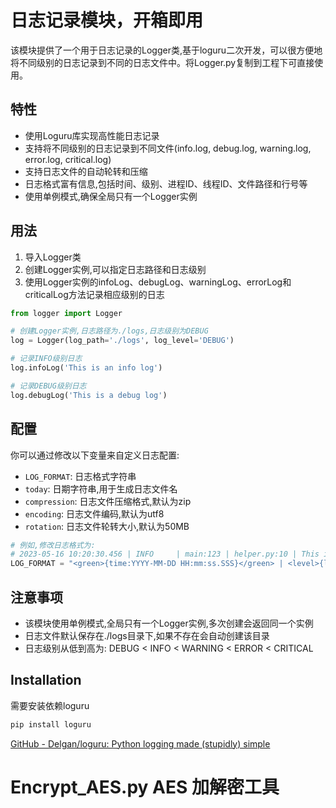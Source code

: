# 日志记录模块，开箱即用

该模块提供了一个用于日志记录的Logger类,基于loguru二次开发，可以很方便地将不同级别的日志记录到不同的日志文件中。将Logger.py复制到工程下可直接使用。

## 特性

- 使用Loguru库实现高性能日志记录
- 支持将不同级别的日志记录到不同文件(info.log, debug.log, warning.log, error.log, critical.log)
- 支持日志文件的自动轮转和压缩
- 日志格式富有信息,包括时间、级别、进程ID、线程ID、文件路径和行号等
- 使用单例模式,确保全局只有一个Logger实例

## 用法

1. 导入Logger类
2. 创建Logger实例,可以指定日志路径和日志级别
3. 使用Logger实例的infoLog、debugLog、warningLog、errorLog和criticalLog方法记录相应级别的日志

```python
from logger import Logger

# 创建Logger实例,日志路径为./logs,日志级别为DEBUG
log = Logger(log_path='./logs', log_level='DEBUG')

# 记录INFO级别日志
log.infoLog('This is an info log')

# 记录DEBUG级别日志 
log.debugLog('This is a debug log')
```

## 配置

你可以通过修改以下变量来自定义日志配置:

- `LOG_FORMAT`: 日志格式字符串
- `today`: 日期字符串,用于生成日志文件名
- `compression`: 日志文件压缩格式,默认为zip
- `encoding`: 日志文件编码,默认为utf8
- `rotation`: 日志文件轮转大小,默认为50MB

```python
# 例如,修改日志格式为:
# 2023-05-16 10:20:30.456 | INFO     | main:123 | helper.py:10 | This is a log message
LOG_FORMAT = "<green>{time:YYYY-MM-DD HH:mm:ss.SSS}</green> | <level>{level: <8}</level> | <cyan>{process.name}:{process.id}</cyan> | <yellow>{file.path}:{line}</yellow> | {message}"
```

## 注意事项

- 该模块使用单例模式,全局只有一个Logger实例,多次创建会返回同一个实例
- 日志文件默认保存在./logs目录下,如果不存在会自动创建该目录
- 日志级别从低到高为: DEBUG < INFO < WARNING < ERROR < CRITICAL

## Installation

需要安装依赖loguru

```bash
pip install loguru
```

[GitHub - Delgan/loguru: Python logging made (stupidly) simple](https://github.com/Delgan/loguru)





# Encrypt_AES.py AES 加解密工具
